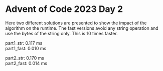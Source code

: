 # Advent of Code 2023 Day 2
Here two different solutions are presented to show the impact of the algorithm on the runtime.
The fast versions avoid any string operation and use the bytes of the string only. This is 
10 times faster.

part1_str:  0.117 ms  
part1_fast: 0.010 ms 

part2_str:  0.170 ms  
part2_fast: 0.014 ms 
